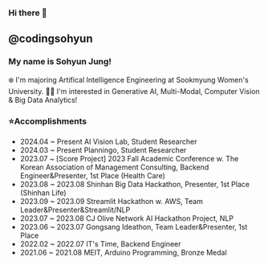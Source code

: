 ### Hi there 👋

## @codingsohyun
### My name is Sohyun Jung!
❄️ I'm majoring Artifical Intelligence Engineering at Sookmyung Women's University.
👩‍💻 I'm interested in Generative AI, Multi-Modal, Computer Vision & Big Data Analytics!

### ⭐Accomplishments
- 2024.04 ~ Present AI Vision Lab, Student Researcher
- 2024.03 ~ Present Planningo, Student Researcher
-  2023.07 ~ [Score Project] 2023 Fall Academic Conference w. The Korean Association of Management Consulting, Backend Engineer&Presenter, 1st Place (Health Care) 
-  2023.08 ~ 2023.08 Shinhan Big Data Hackathon, Presenter, 1st Place (Shinhan Life)
-  2023.09 ~ 2023.09 Streamlit Hackathon w. AWS, Team Leader&Presenter&Streamlit/NLP
-  2023.07 ~ 2023.08 CJ Olive Network AI Hackathon Project, NLP
-  2023.06 ~ 2023.07 Gongsang Ideathon, Team Leader&Presenter, 1st Place
-  2022.02 ~ 2022.07 IT's Time, Backend Engineer
-  2021.06 ~ 2021.08 MEIT, Arduino Programming, Bronze Medal

<!--
### 🛠 Tech Stack 🛠 
#### Platforms & Languages

#### Tools
-->

<!--
**codingsohyun/codingsohyun** is a ✨ _special_ ✨ repository because its `README.md` (this file) appears on your GitHub profile.

Here are some ideas to get you started:

- 🔭 I’m currently working on ...
- 🌱 I’m currently learning ...
- 👯 I’m looking to collaborate on ...
- 🤔 I’m looking for help with ...
- 💬 Ask me about ...
- 📫 How to reach me: ...
- 😄 Pronouns: ...
- ⚡ Fun fact: ...
-->
